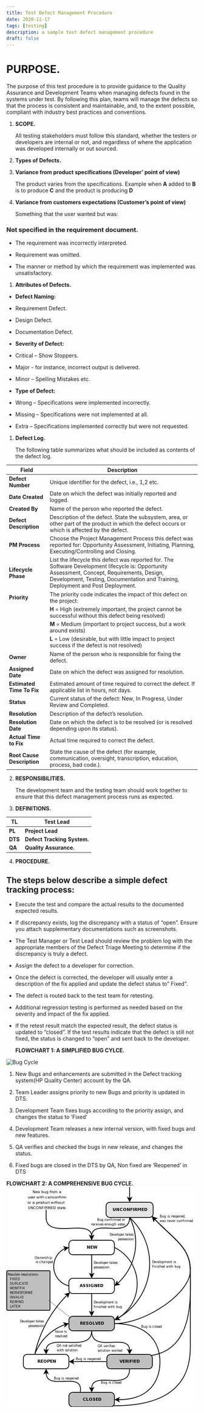```yaml
---
title: Test Defect Management Procedure
date: 2020-11-17
tags: [testing]
description: a sample test defect management procedure
draft: false
---
```


# PURPOSE.

The purpose of this test procedure is to provide guidance to the Quality
Assurance and Development Teams when managing defects found in the systems
under test. By following this plan, teams will manage the defects so that
the process is consistent and maintainable, and, to the extent possible,
compliant with industry best practices and conventions.

1.  **SCOPE.**

    All testing stakeholders must follow this standard, whether the testers or
    developers are internal or not, and regardless of where the application was
    developed internally or out sourced.

2.  **Types of Defects.**

3.  **Variance from product specifications (Developer’ point of view)**

    The product varies from the specifications. Example when **A** added to
    **B** is to produce **C** and the product is producing **D**

4.  **Variance from customers expectations (Customer’s point of view)**

    Something that the user wanted but was:

### Not specified in the requirement document.

-   The requirement was incorrectly interpreted.

-   Requirement was omitted.

-   The manner or method by which the requirement was implemented was
    unsatisfactory.

1.  **Attributes of Defects.**

-   **Defect Naming:**

-   Requirement Defect.

-   Design Defect.

-   Documentation Defect.

-   **Severity of Defect:**

-   Critical – Show Stoppers.

-   Major - for instance, incorrect output is delivered.

-   Minor – Spelling Mistakes etc.

-   **Type of Defect:**

-   Wrong – Specifications were implemented incorrectly.

-   Missing – Specifications were not implemented at all.

-   Extra – Specifications implemented correctly but were not requested.

1.  **Defect Log.**

    The following table summarizes what should be included as contents of the
    defect log.

| **Field**                  | **Description**                                                                                                                                                                                                                   |
|----------------------------|-----------------------------------------------------------------------------------------------------------------------------------------------------------------------------------------------------------------------------------|
| **Defect Number**          | Unique identifier for the defect, i.e., 1,2 etc.                                                                                                                                                                                  |
| **Date Created**           | Date on which the defect was initially reported and logged.                                                                                                                                                                       |
| **Created By**             | Name of the person who reported the defect.                                                                                                                                                                                       |
| **Defect Description**     | Description of the defect. State the subsystem, area, or other part of the product in which the defect occurs or which is affected by the defect.                                                                                 |
| **PM Process**             | Choose the Project Management Process this defect was reported for: Opportunity Assessment, Initiating, Planning, Executing/Controlling and Closing.                                                                              |
| **Lifecycle Phase**        | List the lifecycle this defect was reported for. The Software Development lifecycle is: Opportunity Assessment, Concept, Requirements, Design, Development, Testing, Documentation and Training, Deployment and Post Deployment.  |
| **Priority**               | The priority code indicates the impact of this defect on the project:                                                                                                                                                             |
|                            | **H** = High (extremely important, the project cannot be successful without this defect being resolved)                                                                                                                           |
|                            | **M** = Medium (important to project success, but a work around exists)                                                                                                                                                           |
|                            | **L** = Low (desirable, but with little impact to project success if the defect is not resolved)                                                                                                                                  |
| **Owner**                  | Name of the person who is responsible for fixing the defect.                                                                                                                                                                      |
| **Assigned Date**          | Date on which the defect was assigned for resolution.                                                                                                                                                                             |
| **Estimated Time To Fix**  | Estimated amount of time required to correct the defect. If applicable list in hours, not days.                                                                                                                                   |
| **Status**                 | Current status of the defect: New, In Progress, Under Review and Completed.                                                                                                                                                       |
| **Resolution**             | Description of the defect’s resolution.                                                                                                                                                                                           |
| **Resolution Date**        | Date on which the defect is to be resolved (or is resolved depending upon its status).                                                                                                                                            |
| **Actual Time to Fix**     | Actual time required to correct the defect.                                                                                                                                                                                       |
| **Root Cause Description** | State the cause of the defect (for example, communication, oversight, transcription, education, process, bad code.).                                                                                                              |

2.  **RESPONSIBILITIES.**

    The development team and the testing team should work together to ensure
    that this defect management process runs as expected.

3.  **DEFINITIONS.**

| **TL**  | **Test Lead**               |
|---------|-----------------------------|
| **PL**  | **Project Lead**            |
| **DTS** | **Defect Tracking System.** |
| **QA**  | **Quality Assurance.**      |

4.  **PROCEDURE.**

## The steps below describe a simple defect tracking process:

-   Execute the test and compare the actual results to the documented expected
    results.

-   If discrepancy exists, log the discrepancy with a status of “open”. Ensure
    you attach supplementary documentations such as screenshots.

-   The Test Manager or Test Lead should review the problem log with the
    appropriate members of the Defect Triage Meeting to determine if the
    discrepancy is truly a defect.

-   Assign the defect to a developer for correction.

-   Once the defect is corrected, the developer will usually enter a description
    of the fix applied and update the defect status to” Fixed”.

-   The defect is routed back to the test team for retesting.

-   Additional regression testing is performed as needed based on the severity
    and impact of the fix applied.

-   If the retest result match the expected result, the defect status is updated
    to ”closed”. If the test results indicate that the defect is still not
    fixed, the status is changed to “open” and sent back to the developer.

    **FLOWCHART 1: A SIMPLIFIED BUG CYLCE.**

![Bug Cycle](http://www.plantuml.com/plantuml/proxy?cache=no&src=https://raw.githubusercontent.com/jaymutuku/hugo-netlify-blog/main/content/posts/2020-11-17-test-defect-management-procedure/bugcycle.puml)


1.  New Bugs and enhancements are submitted in the Defect tracking system(HP
    Quality Center) account by the QA.

2.  Team Leader assigns priority to new Bugs and priority is updated in DTS.

3.  Development Team fixes bugs according to the priority assign, and changes
    the status to ‘Fixed’

4.  Development Team releases a new internal version, with fixed bugs and new
    features.

5.  QA verifies and checked the bugs in new release, and changes the status.

6.  Fixed bugs are closed in the DTS by QA, Non fixed are ‘Reopened’ in DTS

**FLOWCHART 2: A COMPREHENSIVE BUG CYCLE.**
![Bug Cycle](./pic3.jpg)
